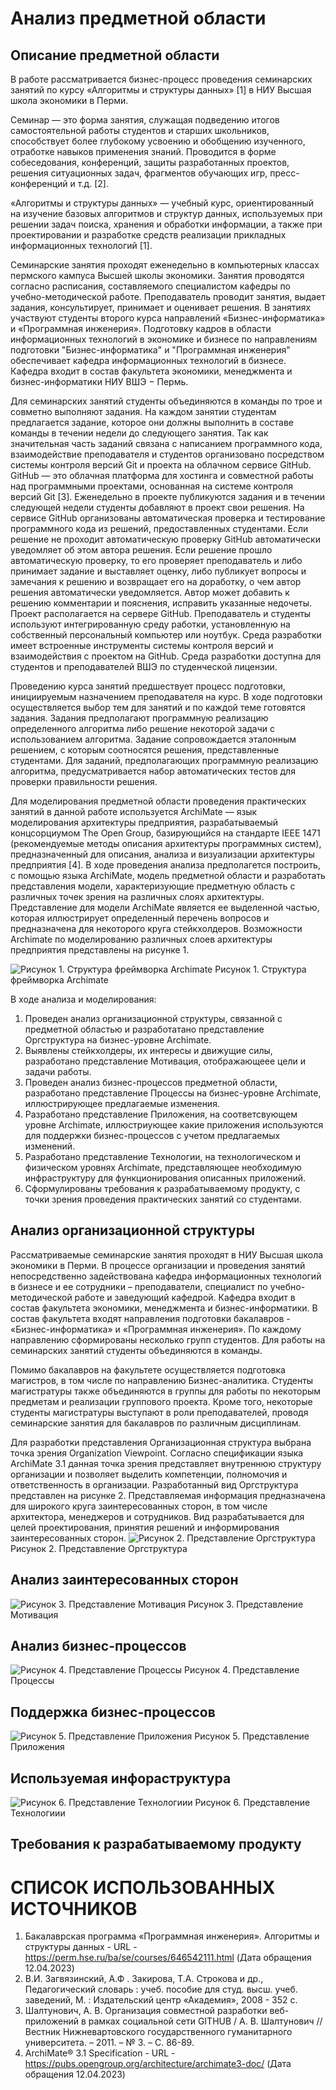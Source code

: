 # Анализ предметной области
## Описание предметной области

В работе рассматривается бизнес-процесс проведения семинарских занятий по курсу «Алгоритмы и структуры данных» [1] в НИУ Высшая школа экономики в Перми. 

Семинар — это форма занятия, служащая подведению итогов самостоятельной работы студентов и старших школьников, способствует более глубокому усвоению и обобщению изученного, отработке навыков применения знаний. Проводится в форме собеседования, конференций, защиты разработанных проектов, решения ситуационных задач, фрагментов обучающих игр, пресс-конференций и т.д. [2].

«Алгоритмы и структуры данных» — учебный курс, ориентированный на изучение базовых алгоритмов и структур данных, используемых при решении задач поиска, хранения и обработки информации, а также при проектировании и разработке средств реализации прикладных информационных технологий [1]. 

Семинарские занятия проходят еженедельно в компьютерных классах пермского кампуса Высшей школы экономики. Занятия проводятся согласно расписания, составляемого специалистом кафедры по учебно-методической работе. Преподаватель проводит занятия, выдает задания, консультирует, принимает и оценивает решения. В занятиях участвуют студенты второго курса направлений «Бизнес-информатика» и «Программная инженерия». Подготовку кадров в области  информационных технологий в экономике и бизнесе по направлениям  подготовки "Бизнес-информатика" и "Программная инженерия" обеспечивает кафедра информационных технологий в бизнесе. Кафедра входит в состав факультета экономики, менеджмента и бизнес-информатики НИУ ВШЭ − Пермь. 

Для семинарских занятий студенты объединяются в команды по трое и совметно выполняют задания. На каждом занятии студентам предлагается задание, которое они должны выполнить в составе команды в течении недели до следующего занятия. Так как значительная часть заданий связана с написанием программного кода, взаимодействие преподавателя и студентов организовано посредством системы контроля версий Git и проекта на облачном сервисе GitHub. GitHub — это облачная платформа для хостинга и совместной работы над программными проектами, основанная на системе контроля версий Git [3].  Еженедельно в проекте публикуются задания и в течении следующей недели студенты добавляют в проект свои решения. На сервисе GitHub организованы автоматическая проверка и тестирование программного кода из решений, предоставленных студентами. Если решение не проходит автоматическую проверку GitHub автоматически уведомляет об этом автора решения. Если решение прошло автоматическую проверку, то его проверяет преподаватель и либо принимает задание и выставляет оценку, либо публикует вопросы и замечания к решению и возвращает его на доработку, о чем автор решения автоматически уведомляется. Автор может добавить к решению комментарии и пояснения, исправить указанные недочеты. Проект располагается на сервере GitHub. Преподаватель и студенты используют интегрированную среду работки, установленную на собственный персональный компьютер или ноутбук. Среда разработки имеет встроенные инструменты системы контроля версий и взаимодействия с проектом на GitHub. Среда разработки доступна для студентов и преподавателей ВШЭ по студенческой лицензии.

Проведению курса занятий предшествует процесс подготовки, инициируемым назначением преподавателя на курс. В ходе подготовки осуществляется выбор тем для занятий и по каждой теме готовятся задания. Задания предполагают программную реализацию определенного алгоритма либо решение некоторой задачи с использованием алгоритма. Задание сопровождается эталонным решением, с которым соотносятся решения, представленные студентами. Для заданий, предполагающих программную реализацию алгоритма, предусматривается набор автоматических тестов для проверки правильности решения.

Для моделирования предметной области проведения практических занятий в данной работе используется ArchiMate — язык моделирования архитектуры предприятия, разрабатываемый концсорциумом The Open Group, базирующийся на стандарте IEEE 1471 (рекомендуемые методы описания архитектуры программных систем), предназначенный для описания, анализа и визуализации архитектуры предприятия [4]. В ходе проведения анализа предполагется построить, с помощью языка ArchiMate, модель предметной области и разработать представления модели, характеризующие предметную область с различных точек зрения на различных слоях архитектуры. Представление для модели ArchiMate является ее выделенной частью, которая иллюстрирует определенный перечень вопросов и предназначена для некоторого круга стейкхолдеров. Возможности Archimate по моделированию различных слоев архитектуры предприятия представлены на рисунке 1.

![Рисунок 1. Структура фреймворка Archimate](https://pubs.opengroup.org/architecture/archimate3-doc/ts_archimate_3.1-final_files/image004.png)
Рисунок 1. Структура фреймворка Archimate

В ходе анализа и моделирования:
1. Проведен анализ организационной структуры, связанной с предметной областью и разработатано представление Оргструктура на бизнес-уровне Archimate.
2. Выявлены стейкхолдеры, их интересы и движущие силы, разработано представление Мотивация, отображающеее цели и задачи работы.
3. Проведен анализ бизнес-процессов предметной области, разработано представление Процессы на бизнес-уровне Archimate, иллюстрирующее предлагаемые изменения.
4. Разработано представление Приложения, на соответсвующем уровне Archimate, иллюстриующее какие приложения используются для поддержки бизнес-процессов с учетом предлагаемых изменений.
5. Разработано представление Технологии, на технологическом и физическом уровнях Archimate, представляющее необходимую инфраструктуру для функционирования описанных приложений.
6. Сформулированы требования к разрабатываемому продукту, с точки зрения проведения практических занятий со студентами.

## Анализ организационной структуры
Рассматриваемые семинарские занятия проходят в НИУ Высшая школа экономики в Перми. В процессе организации и проведения занятий непосредственно задействована кафедра информационных технологий в бизнесе и ее сотрудники – преподаватели, специалист по учебно-методической работе и заведующий кафедрой. Кафедра входит в состав факультета экономики, менеджмента и бизнес-информатики. В состав факультета входят направления подготовки бакалавров - «Бизнес-информатика» и «Программная инженерия». По каждому направлению сформированы несколько групп студентов. Для работы на семинарских занятий студенты объединяются в команды. 

Помимо бакалавров на факультете осуществляется подготовка магистров, в том числе по направлению Бизнес-аналитика. Студенты магистратуры также объединяются в группы для работы по некоторым предметам и реализации группового проекта. Кроме того, некоторые студенты магистратуры выступают в роли преподавателей, проводя семинарские занятия для бакалавров по различным дисциплинам.

Для разработки представления Организационная структура выбрана точка зрения Organization Viewpoint. Согласно спецификации языка ArchiMate 3.1 данная точка зрения представляет внутреннюю структуру организации и позволяет выделить компетенции, полномочия и ответственность в организации. Разработанный вид Оргструктура представлен на рисунке 2. Представляемая информация предназначена для широкого круга заинтересованных сторон, в том числе архитектора, менеджеров и сотрудников. Вид разрабатывается для целей проектирования, принятия решений и информирования заинтересованных сторон.
![Рисунок 2. Представление Оргструктура](https://github.com/OMMAT-HSE/algoscalc-archi/blob/Prod/images/%D0%9E%D1%80%D0%B3%D1%81%D1%82%D1%80%D1%83%D0%BA%D1%82%D1%83%D1%80%D0%B0.png)
Рисунок 2. Представление Оргструктура

## Анализ заинтересованных сторон

![Рисунок 3. Представление Мотивация](https://github.com/OMMAT-HSE/algoscalc-archi/blob/Prod/images/%D0%9C%D0%BE%D1%82%D0%B8%D0%B2%D0%B0%D1%86%D0%B8%D1%8F.png)
Рисунок 3. Представление Мотивация

## Анализ бизнес-процессов

![Рисунок 4. Представление Процессы](https://github.com/OMMAT-HSE/algoscalc-archi/blob/Prod/images/%D0%9F%D1%80%D0%BE%D1%86%D0%B5%D1%81%D1%81%D1%8B.png)
Рисунок 4. Представление Процессы

## Поддержка бизнес-процессов

![Рисунок 5. Представление Приложения](https://github.com/OMMAT-HSE/algoscalc-archi/blob/Prod/images/%D0%9F%D1%80%D0%B8%D0%BB%D0%BE%D0%B6%D0%B5%D0%BD%D0%B8%D1%8F.png)
Рисунок 5. Представление Приложения

## Используемая инфораструктура

![Рисунок 6. Представление Технологиии](https://github.com/OMMAT-HSE/algoscalc-archi/blob/Prod/images/%D0%A2%D0%B5%D1%85%D0%BD%D0%BE%D0%BB%D0%BE%D0%B3%D0%B8%D0%B8.png)
Рисунок 6. Представление Технологиии

## Требования к разрабатываемому продукту

# СПИСОК ИСПОЛЬЗОВАННЫХ ИСТОЧНИКОВ
1. Бакалаврская программа «Программная инженерия». Алгоритмы и структуры данных - URL - https://perm.hse.ru/ba/se/courses/646542111.html (Дата обращения 12.04.2023)
2. В.И. Загвязинский, А.Ф . Закирова, Т.А. Строкова и др., Педагогический словарь : учеб. пособие для студ. высш. учеб. заведений,  М. : Издательский центр «Академия», 2008 - 352 с.
3. Шалтунович, А. В. Организация совместной разработки веб-приложений в рамках социальной сети GITHUB / А. В. Шалтунович // Вестник Нижневартовского государственного гуманитарного университета. – 2011. – № 3. – С. 86-89.
4. ArchiMate® 3.1 Specification - URL - https://pubs.opengroup.org/architecture/archimate3-doc/ (Дата обращения 12.04.2023)
